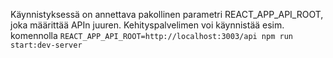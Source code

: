 Käynnistyksessä on annettava pakollinen parametri REACT_APP_API_ROOT, joka määrittää APIn juuren. Kehityspalvelimen voi käynnistää esim. komennolla `REACT_APP_API_ROOT=http://localhost:3003/api npm run start:dev-server`